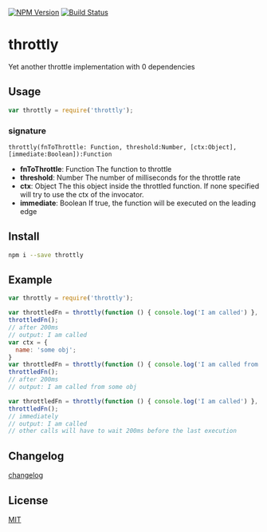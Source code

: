 [![NPM Version](http://img.shields.io/npm/v/throttly.svg?style=flat)](https://npmjs.org/package/throttly)
[![Build Status](http://img.shields.io/travis/royriojas/throttly.svg?style=flat)](https://travis-ci.org/royriojas/throttly)

# throttly
Yet another throttle implementation with 0 dependencies

## Usage
```javascript
var throttly = require('throttly');
```

### signature
`throttly(fnToThrottle: Function, threshold:Number, [ctx:Object], [immediate:Boolean]):Function`

- **fnToThrottle**: Function
  The function to throttle
- **threshold**: Number
  The number of milliseconds for the throttle rate
- **ctx**: Object
  The this object inside the throttled function. If none specified will try to use the ctx of the invocator.
- **immediate**: Boolean
  If true, the function will be executed on the leading edge

## Install

```bash
npm i --save throttly
```

## Example

```javascript
var throttly = require('throttly');

var throttledFn = throttly(function () { console.log('I am called') }, 200);
throttledFn();
// after 200ms
// output: I am called
var ctx = {
  name: 'some obj';
}
var throttledFn = throttly(function () { console.log('I am called from', this.name) }, 200, ctx);
throttledFn();
// after 200ms
// output: I am called from some obj

var throttledFn = throttly(function () { console.log('I am called') }, 200, null, true /*immediate*/);
throttledFn();
// immediately
// output: I am called
// other calls will have to wait 200ms before the last execution
```

## Changelog
[changelog](./changelog.md)

## License
[MIT](./LICENSE)
